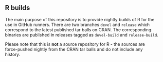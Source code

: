 ## R builds

The main purpose of this repository is to provide nightly builds of R
for the use in GitHub runners. There are two branches `devel` and
`release` which correspond to the latest published tar balls on
CRAN. The corresponding binaries are published in releases tagged as
`devel-build` and `release-build`.

Please note that this is __not__ a source repository for R - the
sources are force-pushed nightly from the CRAN tar balls and do not
include any history.

